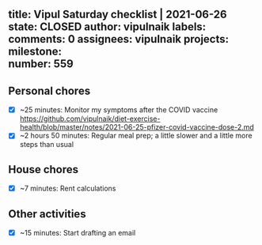 title:	Vipul Saturday checklist | 2021-06-26
state:	CLOSED
author:	vipulnaik
labels:	
comments:	0
assignees:	vipulnaik
projects:	
milestone:	
number:	559
--
## Personal chores

- [x] ~25 minutes: Monitor my symptoms after the COVID vaccine https://github.com/vipulnaik/diet-exercise-health/blob/master/notes/2021-06-25-pfizer-covid-vaccine-dose-2.md
- [x] ~2 hours 50 minutes: Regular meal prep; a little slower and a little more steps than usual

## House chores

- [x] ~7 minutes: Rent calculations

## Other activities

- [x] ~15 minutes: Start drafting an email
